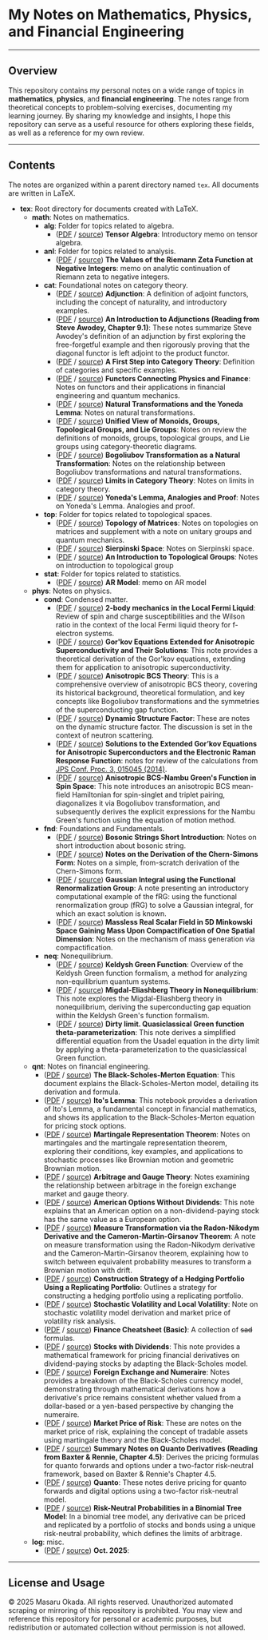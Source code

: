 # My Notes on Mathematics, Physics, and Financial Engineering

---

## Overview

This repository contains my personal notes on a wide range of topics in **mathematics**, **physics**, and **financial engineering**. The notes range from theoretical concepts to problem-solving exercises, documenting my learning journey. By sharing my knowledge and insights, I hope this repository can serve as a useful resource for others exploring these fields, as well as a reference for my own review.

---

## Contents

The notes are organized within a parent directory named `tex`. All documents are written in LaTeX.

- **tex**: Root directory for documents created with LaTeX.
  - **math**: Notes on mathematics.
    - **alg**: Folder for topics related to algebra.
      - ([PDF](https://github.com/masaru113/mastex/raw/main/tex/math/alg/TensorAlgebra/main.pdf) / [source](https://github.com/masaru113/mastex/blob/main/tex/math/alg/TensorAlgebra/main.pdf)) **Tensor Algebra**: Introductory memo on tensor algebra.
    - **anl**: Folder for topics related to analysis.
      - ([PDF](https://github.com/masaru113/mastex/raw/main/tex/math/anl/ZetaAnalyticContinuation/main.pdf) / [source](https://github.com/masaru113/mastex/blob/main/tex/math/anl/ZetaAnalyticContinuation/main.pdf)) **The Values of the Riemann Zeta Function at Negative Integers**: memo on analytic continuation of Riemann zeta to negative integers.
    - **cat**: Foundational notes on category theory.
      - ([PDF](https://github.com/masaru113/mastex/raw/main/tex/math/cat/adjunction/main.pdf) / [source](https://github.com/masaru113/mastex/blob/main/tex/math/cat/adjunction/main.pdf)) **Adjunction**: A definition of adjoint functors, including the concept of naturality, and introductory examples.
      - ([PDF](https://github.com/masaru113/mastex/raw/main/tex/math/cat/AdjunctionAwodey/main.pdf) / [source](https://github.com/masaru113/mastex/blob/main/tex/math/cat/AdjunctionAwodey/main.pdf)) **An Introduction to Adjunctions (Reading from Steve Awodey, Chapter 9.1)**: These notes summarize Steve Awodey's definition of an adjunction by first exploring the free-forgetful example and then rigorously proving that the diagonal functor is left adjoint to the product functor.
      - ([PDF](https://github.com/masaru113/mastex/raw/main/tex/math/cat/category_first_step/main.pdf) / [source](https://github.com/masaru113/mastex/blob/main/tex/math/cat/category_first_step/main.pdf)) **A First Step into Category Theory**: Definition of categories and specific examples.
      - ([PDF](https://github.com/masaru113/mastex/raw/main/tex/math/cat/functor/main.pdf) / [source](https://github.com/masaru113/mastex/blob/main/tex/math/cat/functor/main.pdf)) **Functors Connecting Physics and Finance**: Notes on functors and their applications in financial engineering and quantum mechanics.
      - ([PDF](https://github.com/masaru113/mastex/raw/main/tex/math/cat/natural_transformation/main.pdf) / [source](https://github.com/masaru113/mastex/blob/main/tex/math/cat/natural_transformation/main.pdf)) **Natural Transformations and the Yoneda Lemma**: Notes on natural transformations.
      - ([PDF](https://github.com/masaru113/mastex/raw/main/tex/math/cat/mon_grp_topg_lie/main.pdf) / [source](https://github.com/masaru113/mastex/blob/main/tex/math/cat/mon_grp_topg_lie/main.pdf)) **Unified View of Monoids, Groups, Topological Groups, and Lie Groups**: Notes on review the definitions of monoids, groups, topological groups, and Lie groups using category-theoretic diagrams.
      - ([PDF](https://github.com/masaru113/mastex/raw/main/tex/math/cat/BogoliubovTrans_as_NaturalTrans/main.pdf) / [source](https://github.com/masaru113/mastex/blob/main/tex/math/cat/BogoliubovTrans_as_NaturalTrans/main.pdf)) **Bogoliubov Transformation as a Natural Transformation**: Notes on the relationship between Bogoliubov transformations and natural transformations.
      - ([PDF](https://github.com/masaru113/mastex/raw/main/tex/math/cat/limit_intro/main.pdf) / [source](https://github.com/masaru113/mastex/blob/main/tex/math/cat/limit_intro/main.pdf)) **Limits in Category Theory**: Notes on limits in category theory.
      - ([PDF](https://github.com/masaru113/mastex/raw/main/tex/math/cat/Yoneda/main.pdf) / [source](https://github.com/masaru113/mastex/blob/main/tex/math/cat/Yoneda/main.pdf)) **Yoneda's Lemma, Analogies and Proof**: Notes on Yoneda's Lemma. Analogies and proof.
    - **top**: Folder for topics related to topological spaces.
      - ([PDF](https://github.com/masaru113/mastex/raw/main/tex/math/top/MatrixTopology/main.pdf) / [source](https://github.com/masaru113/mastex/blob/main/tex/math/top/MatrixTopology/main.pdf)) **Topology of Matrices**: Notes on topologies on matrices and supplement with a note on unitary groups and quantum mechanics.
      - ([PDF](https://github.com/masaru113/mastex/raw/main/tex/math/top/sierpinski_space/main.pdf) / [source](https://github.com/masaru113/mastex/blob/main/tex/math/top/sierpinski_space/main.pdf)) **Sierpinski Space**: Notes on Sierpinski space.
      - ([PDF](https://github.com/masaru113/mastex/raw/main/tex/math/top/topological_group_first_step/main.pdf) / [source](https://github.com/masaru113/mastex/blob/main/tex/math/top/topological_group_first_step/main.pdf)) **An Introduction to Topological Groups**: Notes on introduction to topological group
    - **stat**: Folder for topics related to statistics.
      - ([PDF](https://github.com/masaru113/mastex/raw/main/tex/math/stat/AR/main.pdf) / [source](https://github.com/masaru113/mastex/blob/main/tex/math/stat/AR/main.pdf)) **AR Model**: memo on AR model
  - **phys**: Notes on physics.
    - **cond**: Condensed matter.
      -  ([PDF](https://github.com/masaru113/mastex/raw/main/tex/phys/cond/LocalFermiLiquid/main.pdf) / [source](https://github.com/masaru113/mastex/blob/main/tex/phys/cond/LocalFermiLiquid/main.pdf)) **2-body mechanics in the Local Fermi Liquid**: Review of spin and charge susceptibilities and the Wilson ratio in the context of the local Fermi liquid theory for f-electron systems.
       - ([PDF](https://github.com/masaru113/mastex/raw/main/tex/phys/cond/anisotropic_gorkov/main.pdf) / [source](https://github.com/masaru113/mastex/blob/main/tex/phys/cond/anisotropic_gorkov/main.pdf)) **Gor'kov Equations Extended for Anisotropic Superconductivity and Their Solutions**: This note provides a theoretical derivation of the Gor'kov equations, extending them for application to anisotropic superconductivity.
       - ([PDF](https://github.com/masaru113/mastex/raw/main/tex/phys/cond/anisotropic_superconductivity/main.pdf) / [source](https://github.com/masaru113/mastex/blob/main/tex/phys/cond/anisotropic_superconductivity/main.pdf)) **Anisotropic BCS Theory**: This is a comprehensive overview of anisotropic BCS theory, covering its historical background, theoretical formulation, and key concepts like Bogoliubov transformations and the symmetries of the superconducting gap function.
       - ([PDF](https://github.com/masaru113/mastex/raw/main/tex/phys/cond/dynamic_structure_factor/main.pdf) / [source](https://github.com/masaru113/mastex/blob/main/tex/phys/cond/dynamic_structure_factor/main.pdf)) **Dynamic Structure Factor**: These are notes on the dynamic structure factor. The discussion is set in the context of neutron scattering.
       - ([PDF](https://github.com/masaru113/mastex/raw/main/tex/phys/cond/extended_gorkov_anisotropic_raman/main.pdf) / [source](https://github.com/masaru113/mastex/blob/main/tex/phys/cond/extended_gorkov_anisotropic_raman/main.pdf)) **Solutions to the Extended Gor’kov Equations for Anisotropic Superconductors and the Electronic Raman Response Function**: notes for review of the calculations from [JPS Conf. Proc. 3, 015045 (2014)](https://journals.jps.jp/doi/10.7566/JPSCP.3.015045).
       -  ([PDF](https://github.com/masaru113/mastex/raw/main/tex/phys/cond/nambu_spin_aniso_bcs_green_function/main.pdf) / [source](https://github.com/masaru113/mastex/blob/main/tex/phys/cond/nambu_spin_aniso_bcs_green_function/main.pdf)) **Anisotropic BCS-Nambu Green's Function in Spin Space**: This note introduces an anisotropic BCS mean-field Hamiltonian for spin-singlet and triplet pairing, diagonalizes it via Bogoliubov transformation, and subsequently derives the explicit expressions for the Nambu Green's function using the equation of motion method.
     - **fnd**: Foundations and Fundamentals.
       - ([PDF](https://github.com/masaru113/mastex/raw/main/tex/phys/fnd/BozonicString/main.pdf) / [source](https://github.com/masaru113/mastex/blob/main/tex/phys/fnd/BozonicString/main.pdf)) **Bosonic Strings Short Introduction**: Notes on short introduction about bosonic string.
       - ([PDF](https://github.com/masaru113/mastex/raw/main/tex/phys/fnd/ChernSimonsForm/main.pdf) / [source](https://github.com/masaru113/mastex/blob/main/tex/phys/fnd/ChernSimonsForm/main.pdf)) **Notes on the Derivation of the Chern-Simons Form**: Notes on a simple, from-scratch derivation of the Chern-Simons form.
       - ([PDF](https://github.com/masaru113/mastex/raw/main/tex/phys/fnd/FRG_GaussianIntegral/main.pdf) / [source](https://github.com/masaru113/mastex/blob/main/tex/phys/fnd/FRG_GaussianIntegral/main.pdf)) **Gaussian Integral using the Functional Renormalization Group**: A note presenting an introductory computational example of the fRG: using the functional renormalization group (fRG) to solve a Gaussian integral, for which an exact solution is known.
       - ([PDF](https://github.com/masaru113/mastex/raw/main/tex/phys/fnd/KaluzaKleinMassGeneration/main.pdf) / [source](https://github.com/masaru113/mastex/blob/main/tex/phys/fnd/KaluzaKleinMassGeneration/main.pdf)) **Massless Real Scalar Field in 5D Minkowski Space Gaining Mass Upon Compactification of One Spatial Dimension**: Notes on the mechanism of mass generation via compactification.
     - **neq**: Nonequilibrium.
       - ([PDF](https://github.com/masaru113/mastex/raw/main/tex/phys/neq/KeldyshGreenFunction/main.pdf) / [source](https://github.com/masaru113/mastex/blob/main/tex/phys/neq/KeldyshGreenFunction/main.pdf)) **Keldysh Green Function**: Overview of the Keldysh Green function formalism, a method for analyzing non-equilibrium quantum systems.
       - ([PDF](https://github.com/masaru113/mastex/raw/main/tex/phys/neq/MigdalEliashberg/main.pdf) / [source](https://github.com/masaru113/mastex/blob/main/tex/phys/neq/MigdalEliashberg/main.pdf)) **Migdal-Eliashberg Theory in Nonequilibrium**: This note explores the Migdal-Eliashberg theory in nonequilibrium, deriving the superconducting gap equation within the Keldysh Green's function formalism.
       - ([PDF](https://github.com/masaru113/mastex/raw/main/tex/phys/neq/usadel_theta/main.pdf) / [source](https://github.com/masaru113/mastex/blob/main/tex/phys/neq/usadel_theta/main.pdf)) **Dirty limit. Quasiclassical Green function theta-parameterization**: This note derives a simplified differential equation from the Usadel equation in the dirty limit by applying a theta-parameterization to the quasiclassical Green function.
  - **qnt**: Notes on financial engineering.
    - ([PDF](https://github.com/masaru113/mastex/raw/main/tex/qnt/BlackScholesMerton/main.pdf) / [source](https://github.com/masaru113/mastex/blob/main/tex/qnt/BlackScholesMerton/main.pdf)) **The Black-Scholes-Merton Equation**: This document explains the Black-Scholes-Merton model, detailing its derivation and formula.
    - ([PDF](https://github.com/masaru113/mastex/raw/main/tex/qnt/ItoLemma/main.pdf) / [source](https://github.com/masaru113/mastex/blob/main/tex/qnt/ItoLemma/main.pdf)) **Ito's Lemma**: This notebook provides a derivation of Ito's Lemma, a fundamental concept in financial mathematics, and shows its application to the Black-Scholes-Merton equation for pricing stock options.
    - ([PDF](https://github.com/masaru113/mastex/raw/main/tex/qnt/MartingaleRepresentationTheorem/main.pdf) / [source](https://github.com/masaru113/mastex/blob/main/tex/qnt/MartingaleRepresentationTheorem/main.pdf)) **Martingale Representation Theorem**: Notes on martingales and the martingale representation theorem, exploring their conditions, key examples, and applications to stochastic processes like Brownian motion and geometric Brownian motion.
    - ([PDF](https://github.com/masaru113/mastex/raw/main/tex/qnt/GaugeTheoryInForex/main.pdf) / [source](https://github.com/masaru113/mastex/blob/main/tex/qnt/GaugeTheoryInForex/main.pdf)) **Arbitrage and Gauge Theory**: Notes examining the relationship between arbitrage in the foreign exchange market and gauge theory.
    - ([PDF](https://github.com/masaru113/mastex/raw/main/tex/qnt/NonDividendAmericanOption/main.pdf) / [source](https://github.com/masaru113/mastex/blob/main/tex/qnt/NonDividendAmericanOption/main.pdf)) **American Options Without Dividends**: This note explains that an American option on a non-dividend-paying stock has the same value as a European option.
    - ([PDF](https://github.com/masaru113/mastex/raw/main/tex/qnt/RadonNikodym_CameronMartinGirsanov/main.pdf) / [source](https://github.com/masaru113/mastex/blob/main/tex/qnt/RadonNikodym_CameronMartinGirsanov/main.pdf)) **Measure Transformation via the Radon-Nikodym Derivative and the Cameron-Martin-Girsanov Theorem**: A note on measure transformation using the Radon-Nikodym derivative and the Cameron-Martin-Girsanov theorem, explaining how to switch between equivalent probability measures to transform a Brownian motion with drift.
    - ([PDF](https://github.com/masaru113/mastex/raw/main/tex/qnt/ReplicatingPortfolio/main.pdf) / [source](https://github.com/masaru113/mastex/blob/main/tex/qnt/ReplicatingPortfolio/main.pdf)) **Construction Strategy of a Hedging Portfolio Using a Replicating Portfolio**: Outlines a strategy for constructing a hedging portfolio using a replicating portfolio.
    - ([PDF](https://github.com/masaru113/mastex/raw/main/tex/qnt/StochasticAndLocalVolatility/main.pdf) / [source](https://github.com/masaru113/mastex/blob/main/tex/qnt/StochasticAndLocalVolatility/main.pdf)) **Stochastic Volatility and Local Volatility**: Note on stochastic volatility model derivation and market price of volatility risk analysis.
    - ([PDF](https://github.com/masaru113/mastex/raw/main/tex/qnt/basic_cheat_sheet/main.pdf) / [source](https://github.com/masaru113/mastex/blob/main/tex/qnt/basic_cheat_sheet/main.pdf)) **Finance Cheatsheet (Basic)**: A collection of ~~sad~~ formulas.
    - ([PDF](https://github.com/masaru113/mastex/raw/main/tex/qnt/black_schorles_with_dividend/main.pdf) / [source](https://github.com/masaru113/mastex/blob/main/tex/qnt/black_schorles_with_dividend/main.pdf)) **Stocks with Dividends**: This note provides a mathematical framework for pricing financial derivatives on dividend-paying stocks by adapting the Black-Scholes model.
    - ([PDF](https://github.com/masaru113/mastex/raw/main/tex/qnt/forex_and_numeraire/main.pdf) / [source](https://github.com/masaru113/mastex/blob/main/tex/qnt/forex_and_numeraire/main.pdf)) **Foreign Exchange and Numeraire**: Notes provides a breakdown of the Black-Scholes currency model, demonstrating through mathematical derivations how a derivative's price remains consistent whether valued from a dollar-based or a yen-based perspective by changing the numeraire.
    - ([PDF](https://github.com/masaru113/mastex/raw/main/tex/qnt/market_price_of_risk/main.pdf) / [source](https://github.com/masaru113/mastex/blob/main/tex/qnt/market_price_of_risk/main.pdf)) **Market Price of Risk**: These are notes on the market price of risk, explaining the concept of tradable assets using martingale theory and the Black-Scholes model.
    - ([PDF](https://github.com/masaru113/mastex/raw/main/tex/qnt/quanto_summary/main.pdf) / [source](https://github.com/masaru113/mastex/blob/main/tex/qnt/quanto_summary/main.pdf)) **Summary Notes on Quanto Derivatives (Reading from Baxter & Rennie, Chapter 4.5)**: Derives the pricing formulas for quanto forwards and options under a two-factor risk-neutral framework, based on Baxter & Rennie's Chapter 4.5.
    - ([PDF](https://github.com/masaru113/mastex/raw/main/tex/qnt/quantos/main.pdf) / [source](https://github.com/masaru113/mastex/blob/main/tex/qnt/quantos/main.pdf)) **Quanto**: These notes derive pricing for quanto forwards and digital options using a two-factor risk-neutral model.
    - ([PDF](https://github.com/masaru113/mastex/raw/main/tex/qnt/risk_neutral_prob_in_binomial_tree/main.pdf) / [source](https://github.com/masaru113/mastex/blob/main/tex/qnt/risk_neutral_prob_in_binomial_tree/main.pdf)) **Risk-Neutral Probabilities in a Binomial Tree Model**: In a binomial tree model, any derivative can be priced and replicated by a portfolio of stocks and bonds using a unique risk-neutral probability, which defines the limits of arbitrage.
  - **log**: misc.
    - ([PDF](https://github.com/masaru113/mastex/raw/main/tex/log/2025/10/main.pdf) / [source](https://github.com/masaru113/mastex/blob/main/tex/log/2025/10/main.pdf)) **Oct. 2025**:
---

## License and Usage

© 2025 Masaru Okada. All rights reserved.
Unauthorized automated scraping or mirroring of this repository is prohibited.
You may view and reference this repository for personal or academic purposes, but redistribution or automated collection without permission is not allowed.